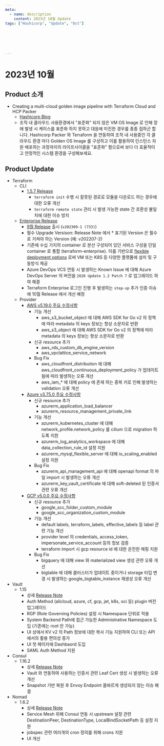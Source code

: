 ```yaml
---
meta:
  - name: description
    content: 2023년 10월 Update
tags: ["Hashicorp", "Update", "Oct"]






---
```


# 2023년 10월



## Product 소개

- Creating a multi-cloud golden image pipeline with Terraform Cloud and HCP Packer
  - [Hashicorp Blog](https://www.hashicorp.com/blog/multicloud-golden-image-pipeline-terraform-cloud-hcp-packer)
  - 조직 내 클라우드 사용환경에서 "표준화" 되지 않은 VM OS Image 로 인해 장애 발생 시 케이스를 표준화 하지 못하고 대응에 미진한 경우를 종종 접하곤 합니다. Hashicorp Packer 와 Terraform 을 연동하여 조직 내 사용중인 각 클라우드 환경 마다 Golden OS Image 를 구성하고 이를 활용하여 인스턴스 자원 배포하는 과정까지의 라이프사이클을 "표준화" 함으로써 보다 더 효율적이고 안정적인 시스템 환경을 구성해보세요.

## Product Update

- Terraform
  - CLI
    - [1.5.7 Release](https://github.com/hashicorp/terraform/releases/tag/v1.5.7)
      - `terraform init` 수행 시 잘못된 경로로 모듈을 다운로드 하는 경우에 대한 오류 개선
      - `terraform remote state` 관리 시 발생 가능한 state 간 호환성 불일치에 대한 이슈 방지  
  - [Enterprise Release](https://developer.hashicorp.com/terraform/enterprise/releases)
    - [9월 Release](https://developer.hashicorp.com/terraform/enterprise/releases/2023/v202309-1) 출시 (`v202309-1 (733)`)
    - 필수 Upgrade Versison: Release Note 에서 * 표기된 Version 은 필수로 거쳐야 하는 Version (예: v202207-2)
    - 기존에 수십 가지의 container 로 분산 구성되어 있던 서비스 구성을 단일 container 로 통합 (terraform-enterprise). 이를 기반으로 [flexible deployment options](https://developer.hashicorp.com/terraform/enterprise/flexible-deployments) 로써 VM 또는 K8S 등 다양한 플랫폼에 설치 및 구동방식 제공
    - Azure DevOps VCS 연동 시 발생하는 Known Issue 에 대해 Azure DevOps Server 의 버전을 `2020 Update 1.2 Patch 7` 로 업그레이드 하여 해결
    - Terraform Enterprise 로그인 진행 후 발생하는 `step-up` 추가 인증 이슈에 10월 Release 에서 개선 예정
  - Provider
    - [AWS v5.19.0 주요 수정사항](https://github.com/hashicorp/terraform-provider-aws/releases/tag/v5.19.0)
      - 기능 개선
        - aws_s3_bucket_object 에 대해 AWS SDK for Go v2 의 정책에 따라 metadata 의 keys 정보는 항상 소문자로 반환
        - aws_s3_object 에 대해 AWS SDK for Go v2 의 정책에 따라 metadata 의 keys 정보는 항상 소문자로 반환
      - 신규 resource 추가
        - aws_rds_custom_db_engine_version
        - aws_vpclattice_service_network
      - Bug Fix
        - aws_cloudfront_distribution 에 대해 aws_cloudfront_continuous_deployment_policy 가 업데이트 됨에 따라 발생하는 오류 개선
        - aws_iam_* 에 대해 policy 에 존재 하는 중복 키로 인해 발생하는 validation 오류 개선
    - [Azure v3.75.0 주요 수정사항](https://github.com/hashicorp/terraform-provider-azurerm/releases/tag/v3.75.0)
      - 신규 resource 추가
        - azurerm_application_load_balancer
        - azurerm_resource_management_private_link
      - 기능 개선
        - azurerm_kubernetes_cluster 에 대해 network_profile.network_policy 를 cilium 으로 migration 하도록 지원
        - azurerm_log_analytics_workspace 에 대해 data_collection_rule_id 설정 지원
        - azurerm_mysql_flexible_server 에 대해 io_scaling_enabled 설정 지원
      - Bug Fix
        - azurerm_api_management_api 에 대해 openapi format 의 파일 import 시 발생하는 오류 개선
        - azurerm_key_vault_certificate 에 대해 soft-deleted 된 인증서 관련 오류 개선
    - [GCP v5.0.0 주요 수정사항](https://github.com/hashicorp/terraform-provider-google/releases/tag/v5.0.0) 
      -  신규 resource 추가
         -  google_scc_folder_custom_module
         -  google_scc_organization_custom_module
      -  기능 개선
         -  default labels, terraform_labels, effective_labels 등 label 관련 기능 개선
         -  provider level 의 credentials, access_token, impersonate_service_account 등의 정보 검증 
         -  terraform import 시 gcp resource id 에 대한 온전한 매핑 지원
      -  Bug Fix
         -  bigquery 에 대해 view 와 materialized view 생성 관련 오류 개선
         -  bigtable 에 대해 클러스터가 업데이트 중이거나 storage 타입 변경 시 발생하는 google_bigtable_instance 재생성 오류 개선
- Vault
  - 1.15
    - 상세 [Release Note](https://github.com/hashicorp/vault/releases/tag/v1.15.0)
    - Auth Method (alicloud, azure, cf, gcp, jet, k8s, oci 등) plugin 버전 업그레이드
    - RGP (Role Governing Policies) 설정 시 Namespace 단위로 적용
    - System Backend Path에 접근 가능한 Administrative Namespace 도입 (기존에는 root 만 가능)
    - UI 상에서 KV v2 의 Path 정보에 대한 복사 기능 지원하여 CLI 또는 API 에서의 활용 편의성 증가
    - UI 첫 페이지에 Dashbaord 도입
    - SAML Auth Method 지원
- Consul
  - 1.16.2
    - 상세 [Release Note](https://github.com/hashicorp/consul/releases/tag/v1.16.2)
    - Vault 와 연동하여 사용하는 인증서 관련 Leaf Cert 생성 시 발생하는 오류 개선
    - Snapshot 기반 복원 후 Envoy Endpoint 올바르게 생성되지 않는 이슈 해결
- Nomad
  - 1.6.2
    - 상세 [Release Note](https://github.com/hashicorp/nomad/releases/tag/v1.6.2)
    - Service Mesh 위해 Consul 연동 시 upstream 설정 관련 DestinationPeer, DestinationType, LocalBindSocketPath 등 설정 지원
    - jobspec 관련 여러개의 cron 정의를 위해 crons 지원
    - UI 개선
